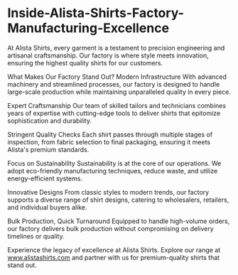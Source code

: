 # Inside-Alista-Shirts-Factory-Manufacturing-Excellence
At Alista Shirts, every garment is a testament to precision engineering and artisanal craftsmanship. Our factory is where style meets innovation, ensuring the highest quality shirts for our customers.

What Makes Our Factory Stand Out?
Modern Infrastructure
With advanced machinery and streamlined processes, our factory is designed to handle large-scale production while maintaining unparalleled quality in every piece.

Expert Craftsmanship
Our team of skilled tailors and technicians combines years of expertise with cutting-edge tools to deliver shirts that epitomize sophistication and durability.

Stringent Quality Checks
Each shirt passes through multiple stages of inspection, from fabric selection to final packaging, ensuring it meets Alista's premium standards.

Focus on Sustainability
Sustainability is at the core of our operations. We adopt eco-friendly manufacturing techniques, reduce waste, and utilize energy-efficient systems.

Innovative Designs
From classic styles to modern trends, our factory supports a diverse range of shirt designs, catering to wholesalers, retailers, and individual buyers alike.

Bulk Production, Quick Turnaround
Equipped to handle high-volume orders, our factory delivers bulk production without compromising on delivery timelines or quality.

Experience the legacy of excellence at Alista Shirts. Explore our range at www.alistashirts.com and partner with us for premium-quality shirts that stand out.
